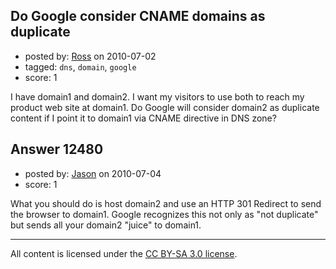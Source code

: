 ## Do Google consider CNAME domains as duplicate

- posted by: [Ross](https://stackexchange.com/users/-1/1390-ross) on 2010-07-02
- tagged: `dns`, `domain`, `google`
- score: 1

I have domain1 and domain2. I want my visitors to use both to reach my product web site at domain1. Do Google will consider domain2 as duplicate content if I point it to domain1 via CNAME directive in DNS zone?


## Answer 12480

- posted by: [Jason](https://stackexchange.com/users/-1/2-jason) on 2010-07-04
- score: 1

What you should do is host domain2 and use an HTTP 301 Redirect to send the browser to domain1.  Google recognizes this not only as "not duplicate" but sends all your domain2 "juice" to domain1.



---

All content is licensed under the [CC BY-SA 3.0 license](https://creativecommons.org/licenses/by-sa/3.0/).
